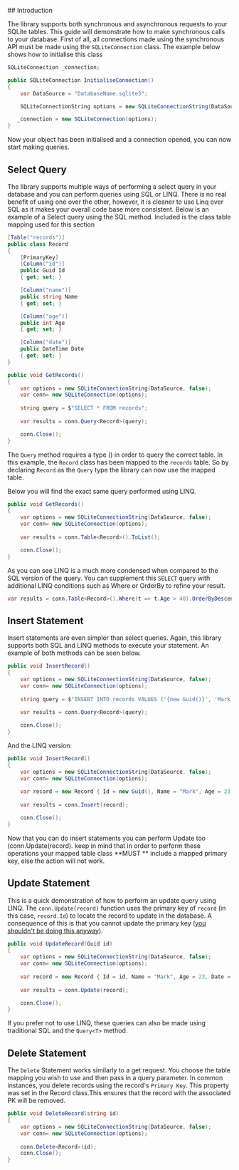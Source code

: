 ﻿﻿## Introduction

  The library supports both synchronous and asynchronous requests to your SQLite tables. This guide will demonstrate how to make synchronous calls to your database. First of all, all connections made using the synchronous API must be made using the `SQLiteConnection` class. The example below shows how to initialise this class

  ```c#
  SQLiteConnection _connection;
  
  public SQLiteConnection InitialiseConnection() 
  {
      var DataSource = "DatabaseName.sqlite3";
  
      SQLiteConnectionString options = new SQLiteConnectionString(DataSource, false);
  
     _connection = new SQLiteConnection(options);
  }
  ```

  Now your object has been initialised and a connection opened, you can now start making queries.

  ## Select Query

  The library supports multiple ways of performing a select query in your database and you can perform queries using SQL or LINQ. There is no real benefit of using one over the other, however, it is cleaner to use Linq over SQL as it makes your overall code base more consistent. Below is an example of a Select query using the SQL method. Included is the class table mapping used for this section

  ```c#
  [Table("records")]
  public class Record
  {
      [PrimaryKey] 
      [Column("id")]
      public Guid Id
      { get; set; }
  
      [Column("name")]
      public string Name
      { get; set; }
  
      [Column("age")]
      public int Age
      { get; set; }
  
      [Column("date")]
      public DateTime Date
      { get; set; }
  }
  
  public void GetRecords() 
  {
      var options = new SQLiteConnectionString(DataSource, false);
      var conn= new SQLiteConnection(options);
      
      string query = $"SELECT * FROM records";
      
      var results = conn.Query<Record>(query);
  
      conn.Close();
  }
  ```

  The `Query` method requires a type () in order to query the correct table. In this example, the `Record` class has been mapped to the `records` table. So by declaring `Record` as the `Query` type the library can now use the mapped table.

  Below you will find the exact same query performed using LINQ.

  ```c#
  public void GetRecords() 
  {
      var options = new SQLiteConnectionString(DataSource, false);
      var conn= new SQLiteConnection(options);
          
      var results = conn.Table<Record>().ToList();
  
      conn.Close();
  }
  ```

  As you can see LINQ is a much more condensed when compared to the SQL version of the query. You can supplement this `SELECT` query with additional LINQ conditions such as Where or OrderBy to refine your result.

  ```c#
  var results = conn.Table<Record>().Where(t => t.Age > 40).OrderByDescending(t => t.Age).ToList();
  ```

  ## Insert Statement

  Insert statements are even simpler than select queries. Again, this library supports both SQL and LINQ methods to execute your statement. An example of both methods can be seen below.

  ```c#
  public void InsertRecord() 
  {
      var options = new SQLiteConnectionString(DataSource, false);
      var conn= new SQLiteConnection(options);
          
      string query = $"INSERT INTO records VALUES ('{new Guid()}', 'Mark', '23', '{DateTime.Now}')";
      
      var results = conn.Query<Record>(query);
  
      conn.Close();
  }
  ```

  And the LINQ version:

  ```c#
  public void InsertRecord() 
  {
      var options = new SQLiteConnectionString(DataSource, false);
      var conn= new SQLiteConnection(options);
          
      var record = new Record { Id = new Guid(), Name = "Mark", Age = 23, Date = DateTime.Now };
      
      var results = conn.Insert(record);
  
      conn.Close();
  }
  ```

  Now that you can do insert statements you can perform Update too (conn.Update(record). keep in mind that in order to perform these operations your mapped table class **MUST ** include a mapped primary key, else the action will not work.

  ## Update Statement

  This is a quick demonstration of how to perform an update query using LINQ. The `conn.Update(record)` function uses the primary key of `record` (in this case, `record.Id`) to locate the record to update in the database. A consequence of this is that you cannot update the primary key ([you shouldn't be doing this anyway](https://stackoverflow.com/a/19316940/7511598)).

  ```c#
  public void UpdateRecord(Guid id) 
  {
      var options = new SQLiteConnectionString(DataSource, false);
      var conn= new SQLiteConnection(options);
          
      var record = new Record { Id = id, Name = "Mark", Age = 23, Date = DateTime.Now };
      
      var results = conn.Update(record);
  
      conn.Close();
  }
  ```

  If you prefer not to use LINQ, these queries can also be made using traditional SQL and the `Query<T>` method.

  ## Delete Statement

  The `Delete` Statement works similarly to a get request. You choose the table mapping you wish to use and then pass in a query parameter. In common instances, you delete records using the record's `Primary Key`. This property was set in the Record class.This ensures that the record with the associated PK will be removed.

  ```c#
  public void DeleteRecord(string id) 
  {
      var options = new SQLiteConnectionString(DataSource, false);
      var conn= new SQLiteConnection(options);
              
      conn.Delete<Record>(id);
      conn.Close();
  }
  ```

